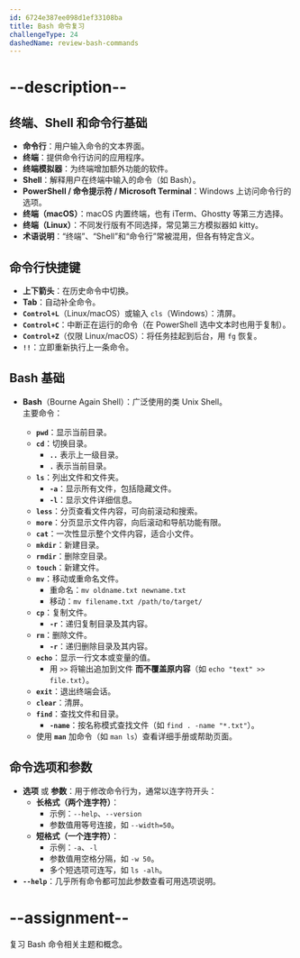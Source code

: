```yaml
---
id: 6724e387ee098d1ef33108ba
title: Bash 命令复习
challengeType: 24
dashedName: review-bash-commands
---
```


# --description--

## 终端、Shell 和命令行基础

- **命令行**：用户输入命令的文本界面。
- **终端**：提供命令行访问的应用程序。
- **终端模拟器**：为终端增加额外功能的软件。
- **Shell**：解释用户在终端中输入的命令（如 Bash）。
- **PowerShell / 命令提示符 / Microsoft Terminal**：Windows 上访问命令行的选项。
- **终端（macOS）**：macOS 内置终端，也有 iTerm、Ghostty 等第三方选择。
- **终端（Linux）**：不同发行版有不同选择，常见第三方模拟器如 kitty。
- **术语说明**：“终端”、“Shell”和“命令行”常被混用，但各有特定含义。

## 命令行快捷键

- **上下箭头**：在历史命令中切换。
- **Tab**：自动补全命令。
- **`Control+L`**（Linux/macOS）或输入 `cls`（Windows）：清屏。
- **`Control+C`**：中断正在运行的命令（在 PowerShell 选中文本时也用于复制）。
- **`Control+Z`**（仅限 Linux/macOS）：将任务挂起到后台，用 `fg` 恢复。
- **`!!`**：立即重新执行上一条命令。

## Bash 基础

- **Bash**（Bourne Again Shell）：广泛使用的类 Unix Shell。  
  主要命令：

  - **`pwd`**：显示当前目录。
  - **`cd`**：切换目录。
    - **`..`** 表示上一级目录。
    - **`.`** 表示当前目录。
  - **`ls`**：列出文件和文件夹。
    - **`-a`**：显示所有文件，包括隐藏文件。
    - **`-l`**：显示文件详细信息。
  - **`less`**：分页查看文件内容，可向前滚动和搜索。
  - **`more`**：分页显示文件内容，向后滚动和导航功能有限。
  - **`cat`**：一次性显示整个文件内容，适合小文件。
  - **`mkdir`**：新建目录。
  - **`rmdir`**：删除空目录。
  - **`touch`**：新建文件。
  - **`mv`**：移动或重命名文件。
    - 重命名：`mv oldname.txt newname.txt`
    - 移动：`mv filename.txt /path/to/target/`
  - **`cp`**：复制文件。
    - **`-r`**：递归复制目录及其内容。
  - **`rm`**：删除文件。
    - **`-r`**：递归删除目录及其内容。
  - **`echo`**：显示一行文本或变量的值。
    - 用 `>>` 将输出追加到文件 **而不覆盖原内容**（如 `echo "text" >> file.txt`）。
  - **`exit`**：退出终端会话。
  - **`clear`**：清屏。
  - **`find`**：查找文件和目录。
    - **`-name`**：按名称模式查找文件（如 `find . -name "*.txt"`）。
  - 使用 **`man`** 加命令（如 `man ls`）查看详细手册或帮助页面。

## 命令选项和参数

- **选项** 或 **参数**：用于修改命令行为，通常以连字符开头：
  - **长格式（两个连字符）**：
    - 示例：`--help`、`--version`
    - 参数值用等号连接，如 `--width=50`。
  - **短格式（一个连字符）**：
    - 示例：`-a`、`-l`
    - 参数值用空格分隔，如 `-w 50`。
    - 多个短选项可连写，如 `ls -alh`。
- **`--help`**：几乎所有命令都可加此参数查看可用选项说明。

# --assignment--

复习 Bash 命令相关主题和概念。

